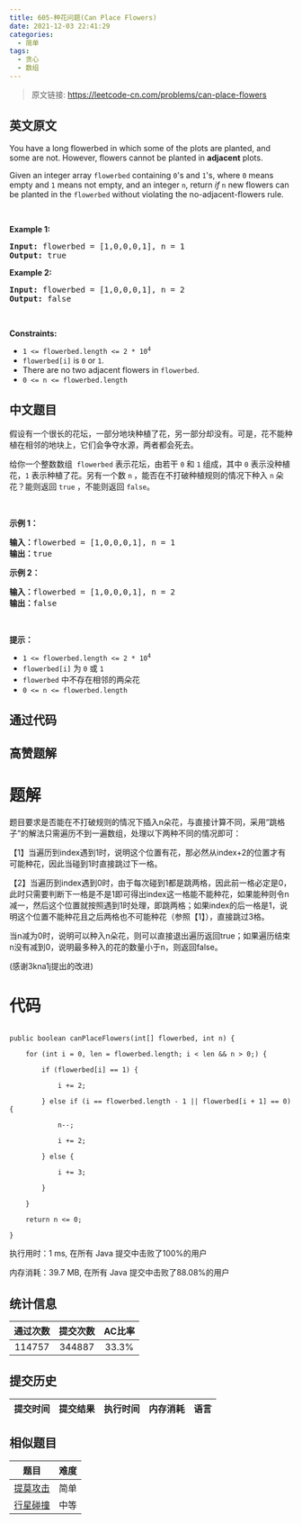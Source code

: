 ```yaml
---
title: 605-种花问题(Can Place Flowers)
date: 2021-12-03 22:41:29
categories:
  - 简单
tags:
  - 贪心
  - 数组
---
```


> 原文链接: https://leetcode-cn.com/problems/can-place-flowers


## 英文原文
<div><p>You have a long flowerbed in which some of the plots are planted, and some are not. However, flowers cannot be planted in <strong>adjacent</strong> plots.</p>

<p>Given an integer array <code>flowerbed</code> containing <code>0</code>&#39;s and <code>1</code>&#39;s, where <code>0</code> means empty and <code>1</code> means not empty, and an integer <code>n</code>, return <em>if</em> <code>n</code> new flowers can be planted in the <code>flowerbed</code> without violating the no-adjacent-flowers rule.</p>

<p>&nbsp;</p>
<p><strong>Example 1:</strong></p>
<pre><strong>Input:</strong> flowerbed = [1,0,0,0,1], n = 1
<strong>Output:</strong> true
</pre><p><strong>Example 2:</strong></p>
<pre><strong>Input:</strong> flowerbed = [1,0,0,0,1], n = 2
<strong>Output:</strong> false
</pre>
<p>&nbsp;</p>
<p><strong>Constraints:</strong></p>

<ul>
	<li><code>1 &lt;= flowerbed.length &lt;= 2 * 10<sup>4</sup></code></li>
	<li><code>flowerbed[i]</code> is <code>0</code> or <code>1</code>.</li>
	<li>There are no two adjacent flowers in <code>flowerbed</code>.</li>
	<li><code>0 &lt;= n &lt;= flowerbed.length</code></li>
</ul>
</div>

## 中文题目
<div><p>假设有一个很长的花坛，一部分地块种植了花，另一部分却没有。可是，花不能种植在相邻的地块上，它们会争夺水源，两者都会死去。</p>

<p>给你一个整数数组  <code>flowerbed</code> 表示花坛，由若干 <code>0</code> 和 <code>1</code> 组成，其中 <code>0</code> 表示没种植花，<code>1</code> 表示种植了花。另有一个数 <code>n</code><strong> </strong>，能否在不打破种植规则的情况下种入 <code>n</code><strong> </strong>朵花？能则返回 <code>true</code> ，不能则返回 <code>false</code>。</p>

<p> </p>

<p><strong>示例 1：</strong></p>

<pre>
<strong>输入：</strong>flowerbed = [1,0,0,0,1], n = 1
<strong>输出：</strong>true
</pre>

<p><strong>示例 2：</strong></p>

<pre>
<strong>输入：</strong>flowerbed = [1,0,0,0,1], n = 2
<strong>输出：</strong>false
</pre>

<p> </p>

<p><strong>提示：</strong></p>

<ul>
	<li><code>1 <= flowerbed.length <= 2 * 10<sup>4</sup></code></li>
	<li><code>flowerbed[i]</code> 为 <code>0</code> 或 <code>1</code></li>
	<li><code>flowerbed</code> 中不存在相邻的两朵花</li>
	<li><code>0 <= n <= flowerbed.length</code></li>
</ul>
</div>

## 通过代码
<RecoDemo>
</RecoDemo>


## 高赞题解
# 题解

题目要求是否能在不打破规则的情况下插入n朵花，与直接计算不同，采用“跳格子”的解法只需遍历不到一遍数组，处理以下两种不同的情况即可：



【1】当遍历到index遇到1时，说明这个位置有花，那必然从index+2的位置才有可能种花，因此当碰到1时直接跳过下一格。

【2】当遍历到index遇到0时，由于每次碰到1都是跳两格，因此前一格必定是0，此时只需要判断下一格是不是1即可得出index这一格能不能种花，如果能种则令n减一，然后这个位置就按照遇到1时处理，即跳两格；如果index的后一格是1，说明这个位置不能种花且之后两格也不可能种花（参照【1】），直接跳过3格。



当n减为0时，说明可以种入n朵花，则可以直接退出遍历返回true；如果遍历结束n没有减到0，说明最多种入的花的数量小于n，则返回false。



(感谢3kna1j提出的改进)



# 代码

```

public boolean canPlaceFlowers(int[] flowerbed, int n) {

	for (int i = 0, len = flowerbed.length; i < len && n > 0;) {

		if (flowerbed[i] == 1) {

			i += 2;

		} else if (i == flowerbed.length - 1 || flowerbed[i + 1] == 0) {

			n--;

			i += 2;

		} else {

			i += 3;

		}

	}

	return n <= 0;

}

```

执行用时：1 ms, 在所有 Java 提交中击败了100%的用户 

内存消耗：39.7 MB, 在所有 Java 提交中击败了88.08%的用户



## 统计信息
| 通过次数 | 提交次数 | AC比率 |
| :------: | :------: | :------: |
|    114757    |    344887    |   33.3%   |

## 提交历史
| 提交时间 | 提交结果 | 执行时间 |  内存消耗  | 语言 |
| :------: | :------: | :------: | :--------: | :--------: |


## 相似题目
|                             题目                             | 难度 |
| :----------------------------------------------------------: | :---------: |
| [提莫攻击](https://leetcode-cn.com/problems/teemo-attacking/) | 简单|
| [行星碰撞](https://leetcode-cn.com/problems/asteroid-collision/) | 中等|

